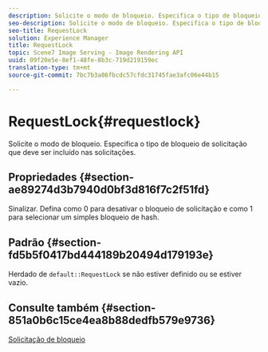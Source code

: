 ```yaml
---
description: Solicite o modo de bloqueio. Especifica o tipo de bloqueio de solicitação que deve ser incluído nas solicitações.
seo-description: Solicite o modo de bloqueio. Especifica o tipo de bloqueio de solicitação que deve ser incluído nas solicitações.
seo-title: RequestLock
solution: Experience Manager
title: RequestLock
topic: Scene7 Image Serving - Image Rendering API
uuid: 09f20e5e-8ef1-48fe-8b3c-719d219159ec
translation-type: tm+mt
source-git-commit: 7bc7b3a86fbcdc57cfdc31745fae3afc06e44b15

---
```



# RequestLock{#requestlock}

Solicite o modo de bloqueio. Especifica o tipo de bloqueio de solicitação que deve ser incluído nas solicitações.

## Propriedades {#section-ae89274d3b7940d0bf3d816f7c2f51fd}

Sinalizar. Defina como 0 para desativar o bloqueio de solicitação e como 1 para selecionar um simples bloqueio de hash.

## Padrão {#section-fd5b5f0417bd444189b20494d179193e}

Herdado de `default::RequestLock` se não estiver definido ou se estiver vazio.

## Consulte também {#section-851a0b6c15ce4ea8b88dedfb579e9736}

[Solicitação de bloqueio](../../../../../is-api/image-catalog/image-serving-api-ref/c-image-catalog-reference/c-attributes-reference/r-requestlock.md#reference-8bbe2f581be847d3b9fa123e8e5e94b0)

